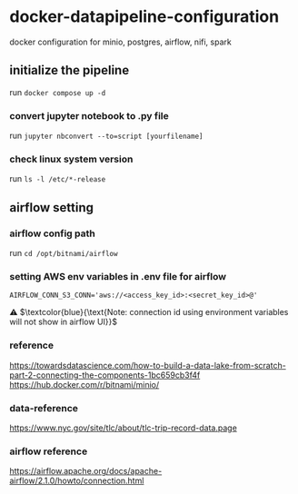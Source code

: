 # docker-datapipeline-configuration
docker configuration for minio, postgres, airflow, nifi, spark

## initialize the pipeline
run `docker compose up -d`

### convert jupyter notebook to .py file
run `jupyter nbconvert --to=script [yourfilename]`

### check linux system version
run `ls -l /etc/*-release` 

## airflow setting
### airflow config path
run `cd /opt/bitnami/airflow`
### setting AWS env variables in .env file for airflow
`AIRFLOW_CONN_S3_CONN='aws://<access_key_id>:<secret_key_id>@'`

⚠️ $`\textcolor{blue}{\text{Note: connection id using environment variables will not show in airflow UI}}`$ 

### reference
https://towardsdatascience.com/how-to-build-a-data-lake-from-scratch-part-2-connecting-the-components-1bc659cb3f4f
https://hub.docker.com/r/bitnami/minio/

### data-reference
https://www.nyc.gov/site/tlc/about/tlc-trip-record-data.page

### airflow reference
https://airflow.apache.org/docs/apache-airflow/2.1.0/howto/connection.html
